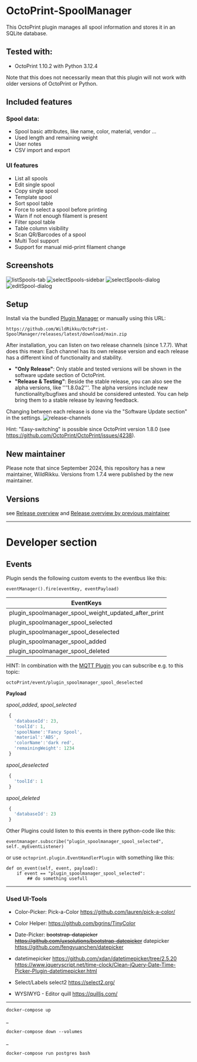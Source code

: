 # OctoPrint-SpoolManager

This OctoPrint plugin manages all spool information and stores it in an SQLite database.

## Tested with:
- OctoPrint 1.10.2 with Python 3.12.4

Note that this does not necessarily mean that this plugin will not work with older versions of OctoPrint or Python.

## Included features

### Spool data:
- Spool basic attributes, like name,  color, material, vendor ...
- Used length and remaining weight
- User notes
- CSV import and export

### UI features
- List all spools
- Edit single spool
- Copy single spool
- Template spool
- Sort spool table
- Force to select a spool before printing
- Warn if not enough filament is present
- Filter spool table
- Table column visibility
- Scan QR/Barcodes of a spool
- Multi Tool support
- Support for manual mid-print filament change

## Screenshots
<!---
![plugin-settings](screenshots/plugin-settings.png "Plugin-Settings")
![plugin-tab](screenshots/plugin-tab.png "Plugin-Tab")
-->
![listSpools-tab](screenshots/listSpools-tab.png "ListSpools-Tab")
![selectSpools-sidebar](screenshots/selectSpool-sidebar.png "SelectSpool-Sidebar")
![selectSpools-dialog](screenshots/selectSpool-dialog.png "SelectSpool-Dialog")
![editSpool-dialog](screenshots/editSpool-dialog.png "EditSpool-Dialog")

## Setup
Install via the bundled [Plugin Manager](http://docs.octoprint.org/en/master/bundledplugins/pluginmanager.html)
or manually using this URL:

    https://github.com/WildRikku/OctoPrint-SpoolManager/releases/latest/download/main.zip

After installation, you can listen on two release channels (since 1.7.7).
What does this mean: Each channel has its own release version and each release has a different kind of functionality and stability.

- **"Only Release"**: Only stable and tested versions will be shown in the software update section of OctoPrint.
- **"Release & Testing"**: Beside the stable release, you can also see the alpha versions, like '''1.8.0a2'''.
  The alpha versions include new functionality/bugfixes and should be considered untested. You can help bring them to a stable release by leaving feedback.

Changing between each release is done via the "Software Update section" in the settings.
![release-channels](screenshots/release-channels.png "Release channels")

Hint: "Easy-switching" is possible since OctoPrint version 1.8.0 (see https://github.com/OctoPrint/OctoPrint/issues/4238).

## New maintainer

Please note that since September 2024, this repository has a new maintainer, WildRikku. Versions from 1.7.4 were published by the new maintainer.

## Versions

see [Release overview](https://github.com/WildRikku/OctoPrint-SpoolManager/releases/)
and [Release overview by previous maintainer](https://github.com/dojohnso/OctoPrint-SpoolManager/releases/)

---
# Developer section

## Events
Plugin sends the following custom events to the eventbus like this:

    eventManager().fire(eventKey, eventPayload)

| EventKeys                             |
| ------------------------------------ |
| plugin_spoolmanager_spool_weight_updated_after_print |
| plugin_spoolmanager_spool_selected |
| plugin_spoolmanager_spool_deselected |
| plugin_spoolmanager_spool_added |
| plugin_spoolmanager_spool_deleted |

HINT: In combination with the [MQTT Plugin](https://github.com/OctoPrint/OctoPrint-MQTT) you can subscribe e.g. to this topic:
```
octoPrint/event/plugin_spoolmanager_spool_deselected
```


**Payload**

_spool_added_, _spool_selected_
```javascript
 {
   'databaseId': 23,
   'toolId': 1,
   'spoolName':'Fancy Spool',
   'material':'ABS',
   'colorName':'dark red',
   'remainingWeight': 1234
 }
```
_spool_deselected_
```javascript
 {
   'toolId': 1
 }
```
_spool_deleted_
```javascript
 {
   'databaseId': 23
 }
```
Other Plugins could listen to this events in there python-code like this:

    eventmanager.subscribe("plugin_spoolmanager_spool_selected", self._myEventListener)

or use `octoprint.plugin.EventHandlerPlugin` with something like this:

    def on_event(self, event, payload):
        if event == "plugin_spoolmanager_spool_selected":
            ## do something usefull
---

### Used UI-Tools
* Color-Picker:
Pick-a-Color https://github.com/lauren/pick-a-color/
* Color Helper:
https://github.com/bgrins/TinyColor
* Date-Picker:
~~bootstrap-datapicker https://github.com/uxsolutions/bootstrap-datepicker~~
datepicker https://github.com/fengyuanchen/datepicker

* datetimepicker
 https://github.com/xdan/datetimepicker/tree/2.5.20
https://www.jqueryscript.net/time-clock/Clean-jQuery-Date-Time-Picker-Plugin-datetimepicker.html

* Select/Labels
select2 https://select2.org/

* WYSIWYG - Editor
quill https://quilljs.com/

------
    docker-compose up
_

    docker-compose down --volumes
_

    docker-compose run postgres bash

